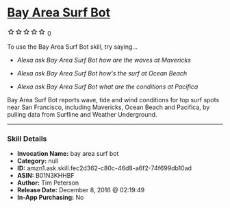 # [Bay Area Surf Bot](http://alexa.amazon.com/#skills/amzn1.ask.skill.fec2d362-c80c-46d8-a6f2-74f699db10ad)
![0 stars](../../images/ic_star_border_black_18dp_1x.png)![0 stars](../../images/ic_star_border_black_18dp_1x.png)![0 stars](../../images/ic_star_border_black_18dp_1x.png)![0 stars](../../images/ic_star_border_black_18dp_1x.png)![0 stars](../../images/ic_star_border_black_18dp_1x.png) 0

To use the Bay Area Surf Bot skill, try saying...

* *Alexa ask Bay Area Surf Bot how are the waves at Mavericks*

* *Alexa ask Bay Area Surf Bot how's the surf at Ocean Beach*

* *Alexa ask Bay Area Surf Bot what are the conditions at Pacifica*

Bay Area Surf Bot reports wave, tide and wind conditions for top surf spots near San Francisco, including Mavericks, Ocean Beach and Pacifica, by pulling data from Surfline and Weather Underground.

***

### Skill Details

* **Invocation Name:** bay area surf bot
* **Category:** null
* **ID:** amzn1.ask.skill.fec2d362-c80c-46d8-a6f2-74f699db10ad
* **ASIN:** B01N3KHHBF
* **Author:** Tim Peterson
* **Release Date:** December 8, 2016 @ 02:19:49
* **In-App Purchasing:** No
